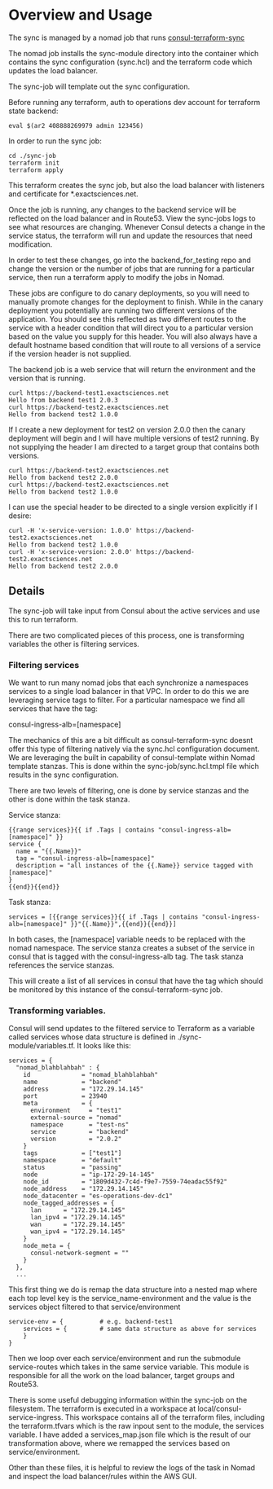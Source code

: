 # Overview and Usage

The sync is managed by a nomad job that runs [consul-terraform-sync](https://www.consul.io/docs/nia/installation/configuration)

The nomad job installs the sync-module directory into the container which contains the sync configuration (sync.hcl) and
the terraform code which updates the load balancer. 

The sync-job will template out the sync configuration.

Before running any terraform, auth to operations dev account for terraform state backend:

```commandline
eval $(ar2 408888269979 admin 123456)
```

In order to run the sync job:
```commandline
cd ./sync-job
terraform init
terraform apply
```

This terraform creates the sync job, but also the load balancer with listeners and certificate for *.exactsciences.net.

Once the job is running, any changes to the backend service will be reflected on the load balancer and in Route53.
View the sync-jobs logs to see what resources are changing. Whenever Consul detects a change in the service status,
the terraform will run and update the resources that need modification.

In order to test these changes, go into the backend_for_testing repo and change the version or the number of jobs 
that are running for a particular service, then run a terraform apply to modify the jobs in Nomad.

These jobs are configure to do canary deployments, so you will need to manually promote changes for the deployment to finish.
While in the canary deployment you potentially are running two different versions of the application. You should see this 
reflected as two different routes to the service with a header condition that will direct you to a particular version based
on the value you supply for this header. You will also always have a default hostname based condition that will route to all
versions of a service if the version header is not supplied.

The backend job is a web service that will return the environment and the version that is running.

```commandline
curl https://backend-test1.exactsciences.net
Hello from backend test1 2.0.3
curl https://backend-test2.exactsciences.net
Hello from backend test2 1.0.0
```

If I create a new deployment for test2 on version 2.0.0 then the canary deployment will begin and I will have multiple versions
of test2 running. By not supplying the header I am directed to a target group that contains both versions.

```commandline
curl https://backend-test2.exactsciences.net
Hello from backend test2 2.0.0
curl https://backend-test2.exactsciences.net
Hello from backend test2 1.0.0
```

I can use the special header to be directed to a single version explicitly if I desire:

```commandline
curl -H 'x-service-version: 1.0.0' https://backend-test2.exactsciences.net
Hello from backend test2 1.0.0
curl -H 'x-service-version: 2.0.0' https://backend-test2.exactsciences.net
Hello from backend test2 2.0.0
```


## Details
The sync-job will take input from Consul about the active services and use this to run terraform. 

There are two complicated pieces of this process, one is transforming variables the other is filtering services. 

### Filtering services
We want to run many nomad jobs that each synchronize a namespaces services to a single load balancer in that VPC. In order
to do this we are leveraging service tags to filter. For a particular namespace we find all services that have the tag:

consul-ingress-alb=[namespace]

The mechanics of this are a bit difficult as consul-terraform-sync doesnt offer this type of filtering natively via the sync.hcl 
configuration document. We are leveraging the built in capability of consul-template within Nomad template stanzas. This 
is done within the sync-job/sync.hcl.tmpl file which results in the sync configuration.

There are two levels of filtering, one is done by service stanzas and the other is done within the task stanza.

Service stanza:
```commandline
{{range services}}{{ if .Tags | contains "consul-ingress-alb=[namespace]" }}
service {
  name = "{{.Name}}"
  tag = "consul-ingress-alb=[namespace]"
  description = "all instances of the {{.Name}} service tagged with [namespace]"
}
{{end}}{{end}}
```

Task stanza:
```commandline
services = [{{range services}}{{ if .Tags | contains "consul-ingress-alb=[namespace]" }}"{{.Name}}",{{end}}{{end}}]
```

In both cases, the [namespace] variable needs to be replaced with the nomad namespace. The service stanza creates a subset of the service in consul that is tagged with the consul-ingress-alb tag. The task stanza references the service stanzas.

This will create a list of all services in consul that have the tag which should be monitored by this instance of the consul-terraform-sync job.

### Transforming variables.
Consul will send updates to the filtered service to Terraform as a variable called services whose data structure is 
defined in ./sync-module/variables.tf. It looks like this:

```commandline
services = {
  "nomad_blahblahbah" : {
    id              = "nomad_blahblahbah"
    name            = "backend"
    address         = "172.29.14.145"
    port            = 23940
    meta            = {
      environment     = "test1"
      external-source = "nomad"
      namespace       = "test-ns"
      service         = "backend"
      version         = "2.0.2"
    }
    tags            = ["test1"]
    namespace       = "default"
    status          = "passing"
    node            = "ip-172-29-14-145"
    node_id         = "1809d432-7c4d-f9e7-7559-74eadac55f92"
    node_address    = "172.29.14.145"
    node_datacenter = "es-operations-dev-dc1"
    node_tagged_addresses = {
      lan      = "172.29.14.145"
      lan_ipv4 = "172.29.14.145"
      wan      = "172.29.14.145"
      wan_ipv4 = "172.29.14.145"
    }
    node_meta = {
      consul-network-segment = ""
    }
  },
  ...
```

This first thing we do is remap the data structure into a nested map where each top level key is the
service_name-environment and the value is the services object filtered to that service/environment

```commandline
service-env = {          # e.g. backend-test1
    services = {         # same data structure as above for services
    }
}
```

Then we loop over each service/environment and run the submodule service-routes which takes in the same service variable.
This module is responsible for all the work on the load balancer, target groups and Route53.

There is some useful debugging information within the sync-job on the filesystem. The terraform is executed in a workspace
at local/consul-service-ingress. This workspace contains all of the terraform files, including the terraform.tfvars which is the
raw inpout sent to the module, the services variable. I have added a services_map.json file which is the result of our
transformation above, where we remapped the services based on service/environment. 

Other than these files, it is helpful to review the logs of the task in Nomad and inspect the load balancer/rules 
within the AWS GUI.